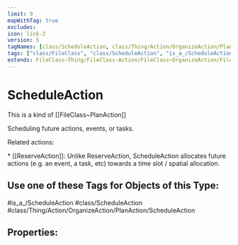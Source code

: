 ```yaml
---
limit: 9
mapWithTag: true
excludes:
icon: link-2
version: 5
tagNames: [class/ScheduleAction, class/Thing/Action/OrganizeAction/PlanAction/ScheduleAction, is_a_/ScheduleAction, schema-org/ScheduleAction]
tags: ["class/FileClass", "class/ScheduleAction", "is_a_/ScheduleAction", "class/Thing/Action/OrganizeAction/PlanAction/ScheduleAction"]
extends: FileClass~Thing/FileClass~Action/FileClass~OrganizeAction/FileClass~PlanAction
---
```


# ScheduleAction
This is a kind of [[FileClass~PlanAction]]

Scheduling future actions, events, or tasks.

Related actions:

\* [[ReserveAction]]: Unlike ReserveAction, ScheduleAction allocates future actions (e.g. an event, a task, etc) towards a time slot / spatial allocation.


## Use one of these Tags for Objects of this Type:

#is_a_/ScheduleAction
#class/ScheduleAction
#class/Thing/Action/OrganizeAction/PlanAction/ScheduleAction

## Properties:


